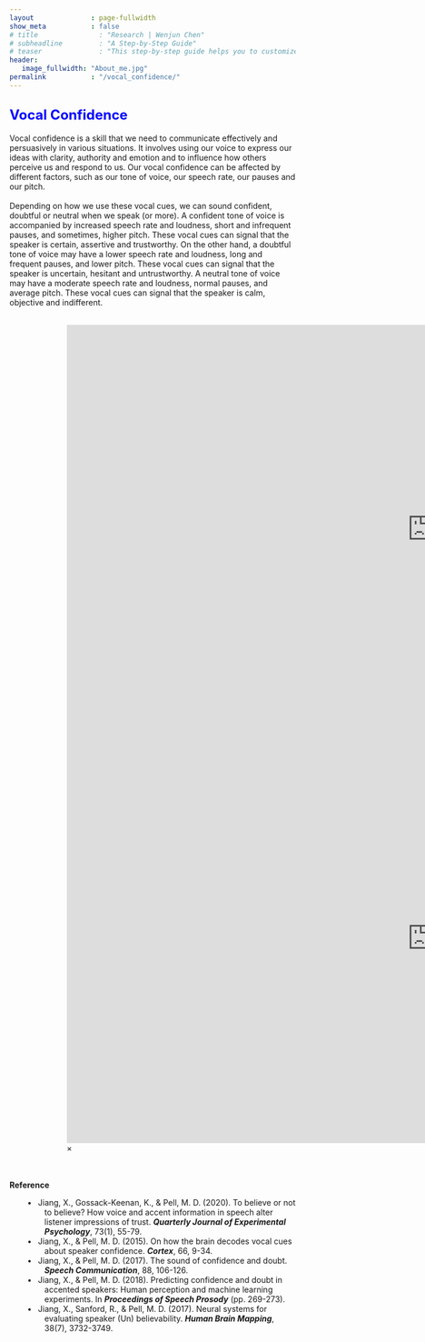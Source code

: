 ```yaml
---
layout              : page-fullwidth
show_meta           : false
# title               : "Research | Wenjun Chen"
# subheadline         : "A Step-by-Step Guide"
# teaser              : "This step-by-step guide helps you to customize Feeling Responsive to your needs."
header:
   image_fullwidth: "About_me.jpg"
permalink           : "/vocal_confidence/"
---
```


<h2 id="vocal-confidence"><font size="5"><span style="color:blue">Vocal Confidence</span></font></h2>

Vocal confidence is a skill that we need to communicate effectively and persuasively in various situations. It involves using our voice to express our ideas with clarity, authority and emotion and to influence how others perceive us and respond to us. Our vocal confidence can be affected by different factors, such as our tone of voice, our speech rate, our pauses and our pitch. 
<br><br>Depending on how we use these vocal cues, we can sound confident, doubtful or neutral when we speak (or more). A confident tone of voice is accompanied by increased speech rate and loudness, short and infrequent pauses, and sometimes, higher pitch. These vocal cues can signal that the speaker is certain, assertive and trustworthy. On the other hand, a doubtful tone of voice may have a lower speech rate and loudness, long and frequent pauses, and lower pitch. These vocal cues can signal that the speaker is uncertain, hesitant and untrustworthy. A neutral tone of voice may have a moderate speech rate and loudness, normal pauses, and average pitch. These vocal cues can signal that the speaker is calm, objective and indifferent.  <br><br>

<div style="width: 60%; margin: auto;">

<div class="flex-video"><iframe width="1280" height="720" src="https://www.youtube.com/embed/5YVV6enLISU" frameborder="0" allowfullscreen></iframe></div><!-- /.flex-video -->

<div id="videoModal" class="reveal-modal large" data-reveal="">
  <div class="flex-video widescreen vimeo" style="display: block;">
    <iframe width="1280" height="720" src="https://www.youtube.com/embed/5YVV6enLISU" frameborder="0" allowfullscreen></iframe>
  </div>
  <a class="close-reveal-modal">&#215;</a>
</div>
</div>

<br><br><strong>Reference</strong>
<!-- <div class="reference"> -->
  <style>
    .reference li {
      position: relative;
      text-indent: -0.3cm;
      padding-left: 1.0cm; /* Moves the text */
      list-style-type: none; /* Removes the default bullet point */
    }

    .reference li::before {
      content: "•";
      position: absolute;
      left: 0.5cm; /* Moves the bullet point */
    }
  </style>

  <ul class="reference">
    <li>Jiang, X., Gossack-Keenan, K., & Pell, M. D. (2020). To believe or not to believe? How voice and accent information in speech alter listener impressions of trust. <strong><em>Quarterly Journal of Experimental Psychology</em></strong>, 73(1), 55-79.<br> 	
    <li>Jiang, X., & Pell, M. D. (2015). On how the brain decodes vocal cues about speaker confidence. <strong><em>Cortex</em></strong>, 66, 9-34. 
    <li>Jiang, X., & Pell, M. D. (2017). The sound of confidence and doubt. <strong><em>Speech Communication</em></strong>, 88, 106-126. 
    <li>Jiang, X., & Pell, M. D. (2018). Predicting confidence and doubt in accented speakers: Human perception and machine learning experiments. In <strong><em>Proceedings of Speech Prosody</em></strong> (pp. 269-273).
    <li>Jiang, X., Sanford, R., & Pell, M. D. (2017). Neural systems for evaluating speaker (Un) believability. <strong><em>Human Brain Mapping</em></strong>, 38(7), 3732-3749. 


  <ul>
